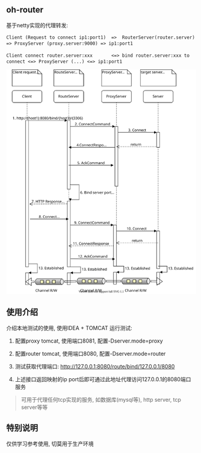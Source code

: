 ## oh-router

基于netty实现的代理转发:

```
Client (Request to connect ip1:port1)  =>  RouterServer(router.server) => ProxyServer (proxy.server:9000) => ip1:port1

Client connect router.server:xxx       <=> bind router.server:xxx to connect <=> ProxyServer (...) <=> ip1:port1         
```

![oh-router](https://github.com/ZzzCrazyPig/oh-router/blob/master/doc/img/oh-router.svg)

## 使用介绍

介绍本地测试的使用, 使用IDEA + TOMCAT 运行测试:

1. 配置proxy tomcat, 使用端口8081, 配置-Dserver.mode=proxy

2. 配置router tomcat, 使用端口8080, 配置-Dserver.mode=router

3. 测试获取代理端口: http://127.0.0.1:8080/route/bind/127.0.0.1/8080

4. 上述接口返回映射的ip port后即可通过此地址代理访问127.0.0.1的8080端口服务

> 可用于代理任何tcp实现的服务, 如数据库(mysql等), http server, tcp server等等

## 特别说明

仅供学习参考使用, 切莫用于生产环境
